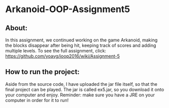 # Arkanoid-OOP-Assignment5

## About:
In this assignment, we continued working on the game Arkanoid, making the blocks disappear after being hit, keeping track of scores and adding multiple levels. To see the full assignment, click: https://github.com/yoavg/ioop2016/wiki/Assignment-5
## How to run the project:
Aside from the source code, I have uploaded the jar file itself, so that the final project can be played. The jar is called ex5.jar, so you download it onto your computer and enjoy.
Reminder: make sure you have a JRE on your computer in order for it to run!
